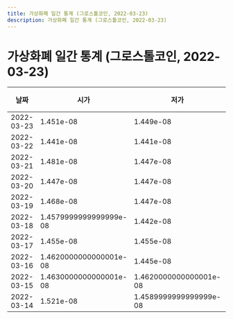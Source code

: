 ```yaml
---
title: 가상화폐 일간 통계 (그로스톨코인, 2022-03-23)
description: 가상화폐 일간 통계 (그로스톨코인, 2022-03-23)
---
```


가상화폐 일간 통계 (그로스톨코인, 2022-03-23)
===

|날짜|시가|저가|고가|종가|비고|
|--|--|--|--|--|--|
|2022-03-23|1.451e-08|1.449e-08|1.455e-08|1.455e-08|    |
|2022-03-22|1.441e-08|1.441e-08|1.476e-08|1.448e-08|    |
|2022-03-21|1.481e-08|1.447e-08|1.493e-08|1.452e-08|    |
|2022-03-20|1.447e-08|1.447e-08|1.449e-08|1.449e-08|    |
|2022-03-19|1.468e-08|1.447e-08|1.492e-08|1.447e-08|    |
|2022-03-18|1.4579999999999999e-08|1.442e-08|1.475e-08|1.453e-08|    |
|2022-03-17|1.455e-08|1.455e-08|1.4569999999999999e-08|1.4569999999999999e-08|    |
|2022-03-16|1.4620000000000001e-08|1.445e-08|1.478e-08|1.445e-08|    |
|2022-03-15|1.4630000000000001e-08|1.4620000000000001e-08|1.4630000000000001e-08|1.4620000000000001e-08|    |
|2022-03-14|1.521e-08|1.4589999999999999e-08|1.521e-08|1.4589999999999999e-08|    |
